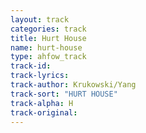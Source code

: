 ```yaml
---
layout: track
categories: track
title: Hurt House
name: hurt-house
type: ahfow_track
track-id: 
track-lyrics: 
track-author: Krukowski/Yang
track-sort: "HURT HOUSE"
track-alpha: H
track-original: 
---
```

